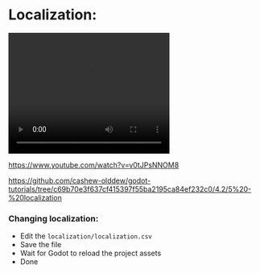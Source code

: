 ﻿# Localization:

<video width="320" height="240" controls>
  <source src="https://github.com/craigiswayne/playground-godot/raw/refs/heads/main/wiki/demo-localization.mp4" type="video/mp4">
</video>

https://www.youtube.com/watch?v=v0tJPsNNOM8

https://github.com/cashew-olddew/godot-tutorials/tree/c69b70e3f637cf415397f55ba2195ca84ef232c0/4.2/5%20-%20localization


### Changing localization:
* Edit the `localization/localization.csv`
* Save the file
* Wait for Godot to reload the project assets
* Done
